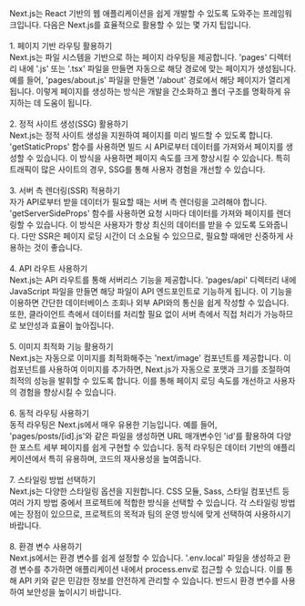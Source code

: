 <p>Next.js는 React 기반의 웹 애플리케이션을 쉽게 개발할 수 있도록 도와주는 프레임워크입니다. 다음은 Next.js를 효율적으로 활용할 수 있는 몇 가지 팁입니다.<br /><br />1. 페이지 기반 라우팅 활용하기<br />Next.js는 파일 시스템을 기반으로 하는 페이지 라우팅을 제공합니다. 'pages' 디렉터리 내에 '.js' 또는 '.tsx' 파일을 만들면 자동으로 해당 경로에 맞는 페이지가 생성됩니다. 예를 들어, 'pages/about.js' 파일을 만들면 '/about' 경로에서 해당 페이지가 열리게 됩니다. 이렇게 페이지를 생성하는 방식은 개발을 간소화하고 폴더 구조를 명확하게 유지하는 데 도움이 됩니다.<br /><br />2. 정적 사이트 생성(SSG) 활용하기<br />Next.js는 정적 사이트 생성을 지원하여 페이지를 미리 빌드할 수 있도록 합니다. 'getStaticProps' 함수를 사용하면 빌드 시 API로부터 데이터를 가져와서 페이지를 생성할 수 있습니다. 이 방식을 사용하면 페이지 속도를 크게 향상시킬 수 있습니다. 특히 트래픽이 많은 사이트의 경우, SSG를 통해 사용자 경험을 개선할 수 있습니다.<br /><br />3. 서버 측 렌더링(SSR) 적용하기<br />자가 API로부터 받을 데이터가 필요할 때는 서버 측 렌더링을 고려해야 합니다. 'getServerSideProps' 함수를 사용하면 요청 시마다 데이터를 가져와 페이지를 렌더링할 수 있습니다. 이 방식은 사용자가 항상 최신의 데이터를 받을 수 있도록 도와줍니다. 다만 SSR은 페이지 로딩 시간이 더 소요될 수 있으므로, 필요할 때에만 신중하게 사용하는 것이 좋습니다.<br /><br />4. API 라우트 사용하기<br />Next.js는 API 라우트를 통해 서버리스 기능을 제공합니다. 'pages/api' 디렉터리 내에 JavaScript 파일을 만들면 해당 파일이 API 엔드포인트로 기능하게 됩니다. 이 기능을 이용하면 간단한 데이터베이스 조회나 외부 API와의 통신을 쉽게 작성할 수 있습니다. 또한, 클라이언트 측에서 데이터를 처리할 필요 없이 서버 측에서 직접 처리가 가능하므로 보안성과 효율이 높아집니다.<br /><br />5. 이미지 최적화 기능 활용하기<br />Next.js는 자동으로 이미지를 최적화해주는 'next/image' 컴포넌트를 제공합니다. 이 컴포넌트를 사용하여 이미지를 추가하면, Next.js가 자동으로 포맷과 크기를 조절하여 최적의 성능을 발휘할 수 있도록 합니다. 이를 통해 페이지 로딩 속도를 개선하고 사용자의 경험을 향상시킬 수 있습니다.<br /><br />6. 동적 라우팅 사용하기<br />동적 라우팅은 Next.js에서 매우 유용한 기능입니다. 예를 들어, 'pages/posts/[id].js'와 같은 파일을 생성하면 URL 매개변수인 'id'를 활용하여 다양한 포스트 세부 페이지를 쉽게 구현할 수 있습니다. 동적 라우팅은 데이터 기반의 애플리케이션에서 특히 유용하며, 코드의 재사용성을 높여줍니다.<br /><br />7. 스타일링 방법 선택하기<br />Next.js는 다양한 스타일링 옵션을 지원합니다. CSS 모듈, Sass, 스타일 컴포넌트 등 여러 가지 방법 중에서 프로젝트에 적합한 방식을 선택할 수 있습니다. 각 스타일링 방법에는 장점이 있으므로, 프로젝트의 목적과 팀의 운영 방식에 맞게 선택하여 사용하시기 바랍니다.<br /><br />8. 환경 변수 사용하기<br />Next.js에서는 환경 변수를 쉽게 설정할 수 있습니다. '.env.local' 파일을 생성하고 환경 변수를 추가하면 애플리케이션 내에서 process.env로 접근할 수 있습니다. 이를 통해 API 키와 같은 민감한 정보를 안전하게 관리할 수 있습니다. 반드시 환경 변수를 사용하여 보안성을 높이시기 바랍니다.</p>